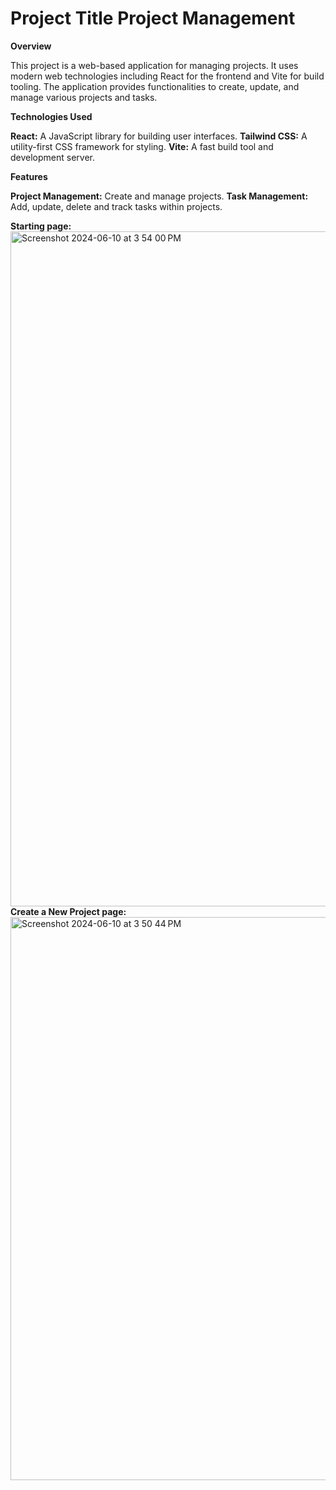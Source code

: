 
# Project Title Project Management 

**Overview**

This project is a web-based application for managing projects. It uses modern web technologies including React for the frontend and Vite for build tooling. The application provides functionalities to create, update, and manage various projects and tasks.

**Technologies Used**

**React:** A JavaScript library for building user interfaces.
**Tailwind CSS:** A utility-first CSS framework for styling.
**Vite:** A fast build tool and development server.

**Features**

**Project Management:** Create and manage projects.
**Task Management:** Add, update, delete and track tasks within projects.

**Starting page:**
<img width="1080" alt="Screenshot 2024-06-10 at 3 54 00 PM" src="https://github.com/dasha12345-s/Project-Management/assets/69845155/a1c485d5-918f-4d7e-81bc-9988108ebfb6">
**Create a New Project page:**
<img width="901" alt="Screenshot 2024-06-10 at 3 50 44 PM" src="https://github.com/dasha12345-s/Project-Management/assets/69845155/c23a769c-f358-493e-b655-9307f62f2385">
